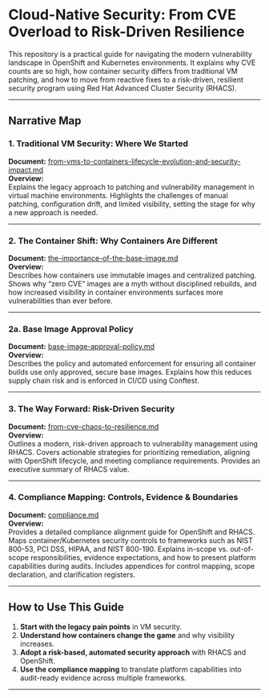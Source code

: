 # Cloud-Native Security: From CVE Overload to Risk-Driven Resilience

This repository is a practical guide for navigating the modern vulnerability landscape in OpenShift and Kubernetes environments. It explains why CVE counts are so high, how container security differs from traditional VM patching, and how to move from reactive fixes to a risk-driven, resilient security program using Red Hat Advanced Cluster Security (RHACS).

---

## Narrative Map

### 1. Traditional VM Security: Where We Started
**Document:** [from-vms-to-containers-lifecycle-evolution-and-security-impact.md](from-vms-to-containers-lifecycle-evolution-and-security-impact.md)  
**Overview:**  
Explains the legacy approach to patching and vulnerability management in virtual machine environments. Highlights the challenges of manual patching, configuration drift, and limited visibility, setting the stage for why a new approach is needed.

---

### 2. The Container Shift: Why Containers Are Different
**Document:** [the-importance-of-the-base-image.md](the-importance-of-the-base-image.md)  
**Overview:**  
Describes how containers use immutable images and centralized patching. Shows why “zero CVE” images are a myth without disciplined rebuilds, and how increased visibility in container environments surfaces more vulnerabilities than ever before.

---

### 2a. Base Image Approval Policy
**Document:** [base-image-approval-policy.md](base-image-approval-policy.md)  
**Overview:**  
Describes the policy and automated enforcement for ensuring all container builds use only approved, secure base images. Explains how this reduces supply chain risk and is enforced in CI/CD using Conftest.

---

### 3. The Way Forward: Risk-Driven Security
**Document:** [from-cve-chaos-to-resilience.md](from-cve-chaos-to-resilience.md)  
**Overview:**  
Outlines a modern, risk-driven approach to vulnerability management using RHACS. Covers actionable strategies for prioritizing remediation, aligning with OpenShift lifecycle, and meeting compliance requirements. Provides an executive summary of RHACS value.

---

### 4. Compliance Mapping: Controls, Evidence & Boundaries
**Document:** [compliance.md](compliance.md)  
**Overview:**  
Provides a detailed compliance alignment guide for OpenShift and RHACS. Maps container/Kubernetes security controls to frameworks such as NIST 800-53, PCI DSS, HIPAA, and NIST 800-190. Explains in-scope vs. out-of-scope responsibilities, evidence expectations, and how to present platform capabilities during audits. Includes appendices for control mapping, scope declaration, and clarification registers.

---

## How to Use This Guide

1. **Start with the legacy pain points** in VM security.  
2. **Understand how containers change the game** and why visibility increases.  
3. **Adopt a risk-based, automated security approach** with RHACS and OpenShift.  
4. **Use the compliance mapping** to translate platform capabilities into audit-ready evidence across multiple frameworks.

---
